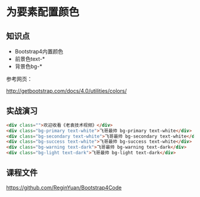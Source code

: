 为要素配置颜色
=============

## 知识点

* Bootstrap4内置颜色
* 前景色text-*
* 背景色bg-*

参考网页：

<http://getbootstrap.com/docs/4.0/utilities/colors/>

## 实战演习

~~~html
<div class="">欢迎收看《老袁技术视频》</div>
<div class="bg-primary text-white">飞哥最帅 bg-primary text-white</div>
<div class="bg-secondary text-white">飞哥最帅 bg-secondary text-white</div>
<div class="bg-success text-white">飞哥最帅 bg-success text-white</div>
<div class="bg-warning text-dark">飞哥最帅 bg-warning text-dark</div>
<div class="bg-light text-dark">飞哥最帅 bg-light text-dark</div>
~~~

## 课程文件

<https://github.com/ReginYuan/Bootstrap4Code>
